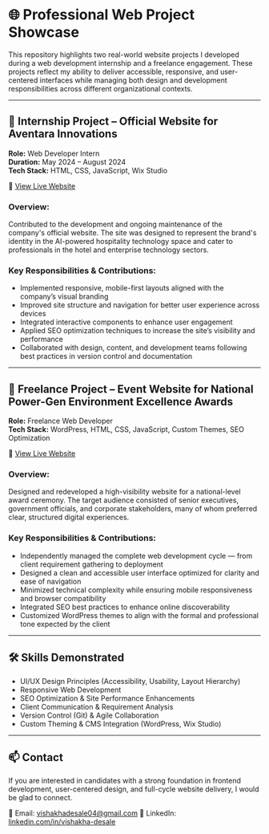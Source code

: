 # 🌐 Professional Web Project Showcase

This repository highlights two real-world website projects I developed during a web development internship and a freelance engagement. These projects reflect my ability to deliver accessible, responsive, and user-centered interfaces while managing both design and development responsibilities across different organizational contexts.

---

## 📌 Internship Project – Official Website for Aventara Innovations  
**Role:** Web Developer Intern  
**Duration:** May 2024 – August 2024  
**Tech Stack:** HTML, CSS, JavaScript, Wix Studio

🔗 [View Live Website](https://www.aventarainnovations.com/)

### Overview:
Contributed to the development and ongoing maintenance of the company's official website. The site was designed to represent the brand's identity in the AI-powered hospitality technology space and cater to professionals in the hotel and enterprise technology sectors.

### Key Responsibilities & Contributions:
- Implemented responsive, mobile-first layouts aligned with the company’s visual branding  
- Improved site structure and navigation for better user experience across devices  
- Integrated interactive components to enhance user engagement  
- Applied SEO optimization techniques to increase the site’s visibility and performance  
- Collaborated with design, content, and development teams following best practices in version control and documentation  

---

## 📌 Freelance Project – Event Website for National Power-Gen Environment Excellence Awards  
**Role:** Freelance Web Developer  
**Tech Stack:** WordPress, HTML, CSS, JavaScript, Custom Themes, SEO Optimization

🔗 [View Live Website](https://cee.evnawards2025.ceexcellence.org/)

### Overview:
Designed and redeveloped a high-visibility website for a national-level award ceremony. The target audience consisted of senior executives, government officials, and corporate stakeholders, many of whom preferred clear, structured digital experiences.

### Key Responsibilities & Contributions:
- Independently managed the complete web development cycle — from client requirement gathering to deployment  
- Designed a clean and accessible user interface optimized for clarity and ease of navigation  
- Minimized technical complexity while ensuring mobile responsiveness and browser compatibility  
- Integrated SEO best practices to enhance online discoverability  
- Customized WordPress themes to align with the formal and professional tone expected by the client  

---

## 🛠️ Skills Demonstrated

- UI/UX Design Principles (Accessibility, Usability, Layout Hierarchy)  
- Responsive Web Development  
- SEO Optimization & Site Performance Enhancements  
- Client Communication & Requirement Analysis  
- Version Control (Git) & Agile Collaboration  
- Custom Theming & CMS Integration (WordPress, Wix Studio)

---

## 📫 Contact

If you are interested in candidates with a strong foundation in frontend development, user-centered design, and full-cycle website delivery, I would be glad to connect.

📧 Email: vishakhadesale04@gmail.com 
🔗 LinkedIn: [linkedin.com/in/vishakha-desale](https://www.linkedin.com/in/vishakha-desale/)  
